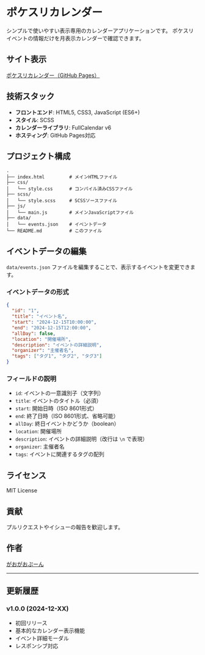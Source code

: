 # ポケスリカレンダー

シンプルで使いやすい表示専用のカレンダーアプリケーションです。
ポケスリイベントの情報だけを月表示カレンダーで確認できます。

## サイト表示

[ポケスリカレンダー（GitHub Pages）](https://ny-an.github.io/pokesuri-calendar//)

## 技術スタック

- **フロントエンド**: HTML5, CSS3, JavaScript (ES6+)
- **スタイル**: SCSS
- **カレンダーライブラリ**: FullCalendar v6
- **ホスティング**: GitHub Pages対応

## プロジェクト構成

```
.
├── index.html         # メインHTMLファイル
├── css/
│   └── style.css      # コンパイル済みCSSファイル
├── scss/
│   └── style.scss     # SCSSソースファイル
├── js/
│   └── main.js        # メインJavaScriptファイル
├── data/
│   └── events.json    # イベントデータ
└── README.md          # このファイル
```

## イベントデータの編集

`data/events.json` ファイルを編集することで、表示するイベントを変更できます。

### イベントデータの形式

```json
{
  "id": "1",
  "title": "イベント名",
  "start": "2024-12-15T10:00:00",
  "end": "2024-12-15T12:00:00",
  "allDay": false,
  "location": "開催場所",
  "description": "イベントの詳細説明",
  "organizer": "主催者名",
  "tags": ["タグ1", "タグ2", "タグ3"]
}
```

### フィールドの説明

- `id`: イベントの一意識別子（文字列）
- `title`: イベントのタイトル（必須）
- `start`: 開始日時（ISO 8601形式）
- `end`: 終了日時（ISO 8601形式、省略可能）
- `allDay`: 終日イベントかどうか（boolean）
- `location`: 開催場所
- `description`: イベントの詳細説明（改行は `\n` で表現）
- `organizer`: 主催者名
- `tags`: イベントに関連するタグの配列

## ライセンス

MIT License

## 貢献

プルリクエストやイシューの報告を歓迎します。

## 作者

[がおがおぷーん](https://x.com/gaogaoPuuun)

---

## 更新履歴

### v1.0.0 (2024-12-XX)
- 初回リリース
- 基本的なカレンダー表示機能
- イベント詳細モーダル
- レスポンシブ対応

